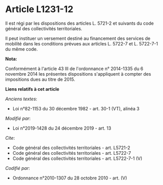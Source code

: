# Article L1231-12

Il est régi par les dispositions des articles L. 5721-2 et suivants du code général des collectivités territoriales. 

Il peut instituer un versement destiné au financement des services de mobilité dans les conditions prévues aux articles L.
5722-7 et L. 5722-7-1 du même code.

**Nota:**

Conformément à l'article 43 III de l'ordonnance n° 2014-1335 du 6 novembre 2014 les présentes dispositions s'appliquent à
compter des impositions dues au titre de 2015.

**Liens relatifs à cet article**

_Anciens textes_:

  - Loi n°82-1153 du 30 décembre 1982 - art. 30-1 (VT), alinéa 3

_Modifié par_:

  - Loi n°2019-1428 du 24 décembre 2019 - art. 13

_Cite_:

  - Code général des collectivités territoriales - art. L5721-2
  - Code général des collectivités territoriales - art. L5722-7
  - Code général des collectivités territoriales - art. L5722-7-1 (V)

_Codifié par_:

  - Ordonnance n°2010-1307 du 28 octobre 2010 - art. (V)
